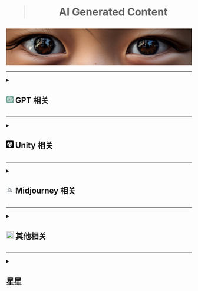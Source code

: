 <div align="center">
    <h1><blockquote>AI Generated Content</blockquote></h1>
</div>
<a href="#↑" title="悬停以展示更多内容，如果有的话"><img src="./Png/eyes.png"></a>

***
<details>
  <summary title="大的要来了"><h2><a href="#7"><img src="./Png/ChatGPT.svg" style="width: 20px; height: 20px;" ></a> GPT 相关 </h2></summary>
  <ul>
    <li><a href="https://status.openai.com" title="如题">Openai 状态查询</a></li>
    <li><a href="https://github.com/f/awesome-chatgpt-prompts" title="chatgpt英文提示">Awesome ChatGPT Prompts</a></li>
    <li><a href="https://github.com/PlexPt/awesome-chatgpt-prompts-zh" title="chatgpt中文提示">ChatGPT 中文指南</a> / <a href="https://chatguide.plexpt.com" title="与左相同但没有同步更新">ChatGPT 在线指南</a></li>    
    <li><a href="https://github.com/features/preview/copilot-x" title="比Copilot更强">Copilot-x 申请</a></li>
    <li><a href="https://openai.com/blog/chatgpt-plugins" title="拓展时刻">Chatgpt-plugins 申请</a></li>
    <li><a href="https://www.bing.com/new" title="先上梯，再清理cookie，随后登录，最后使用Edge浏览器并更新到右上角有个B字母的版本">新必应 申请</a></li>
    <li><a href="https://arxiv.org/pdf/2303.12712.pdf" title="GTP4早期实验报告">Sparks of Artificial General Intelligence: Early experiments with GPT-4</a></li>
    <li><a href="https://gpt3demo.com/" title="如题">ChatGPT相关应用资讯</a></li>
    <li><a href="https://www.promptingguide.ai/zh" title="chatgpt提示工程指南">promptingguide</a></li>
      <br>
    <li><details>
      <summary><b>Chatgpt 插件</b></summary>
      <ul>
        <li><a href="https://chrome.google.com/webstore/detail/aiprm-premium-for-chatgpt/igobiphjicbjloclbknnekkckpbknbeb" title="开始收费，差评如潮，呸">AIPRM Premium for ChatGPT</a></li>
        <li><a href="https://chrome.google.com/webstore/detail/chatgpt-for-google/jgjaeacdkonaoafenlfkkkmbaopkbilf" title="虽然说是google但是搜索引擎都会拓展">ChatGPT for Google</a></li>
        <li><a href="https://chrome.google.com/webstore/detail/chatgptbox/eobbhoofkanlmddnplfhnmkfbnlhpbbo" title="比上一个应用还广的拓展">ChatGPTBox</a></li>
        <li><a href="https://chrome.google.com/webstore/detail/hustle-ai-supercharged-fr/ccgjjclgjdmciiofkfmbgbmkdocamjdo" title="还行">Hustle AI - Supercharged & Free ChatGPT</a></li>
        <li><a href="https://chrome.google.com/webstore/detail/superpower-chatgpt/amhmeenmapldpjdedekalnfifgnpfnkc" title="细化网页端，可导入导出，有prompts">Superpower ChatGPT</a></li>
        <li><a href="https://chrome.google.com/webstore/detail/webchatgpt-chatgpt-with-i/lpfemeioodjbpieminkklglpmhlngfcn">WebChatGPT：可访问互联网的 ChatGPT</a></li>
        <li><a href="https://chrome.google.com/webstore/detail/chatonai-unlock-the-power/feeonheemodpkdckaljcjogdncpiiban">chatgpt中文 - Chatonai</a></li>
        <li><a href="https://github.com/bigemon/ChatGPT-ToolBox" title="绕开监管，慎用">ChatGPT-ToolBox</a></li>
        <li><a href="https://chrome.google.com/webstore/detail/lunabot-chatgpt-on-any-we/jkeolmadidncndcbnajhaojepbolajag" title="在任何网页上都可以使用的ChatGPT">LunaBot</a></li>
        <li><a href="https://chrome.google.com/webstore/detail/voice-control-for-chatgpt/eollffkcakegifhacjnlnegohfdlidhn" title="用说话代替打字">voice-control-for-chatgpt</a></li>
      </ul>
    </details></li>
    <li><details>
      <summary><b>Chatgpt 项目</b></summary>
      <ul>
          <li><a href="https://github.com/Chanzhaoyu/chatgpt-web" title="包含前后端的web项目">chatgpt-web</a></li>
          <li><a href="https://github.com/ddiu8081/chatgpt-demo">chatgpt-demo</a></li>
          <li><a href="https://github.com/GaiZhenbiao/ChuanhuChatGPT">ChuanhuChatGPT</a></li>          
          <li><a href="https://github.com/BlinkDL/ChatRWKV">ChatRWKV</a></li>
          <li><a href="https://github.com/microsoft/visual-chatgpt">visual-chatgpt</a></li>
          <li><a href="https://github.com/RockChinQ/QChatGPT" title="用于QQ">QChatGPT</a></li>
          <li><a href="https://github.com/binary-husky/chatgpt_academic" title="科研工作专用ChatGPT拓展">chatgpt_academic</a></li>
          <li><a href="https://github.com/Yidadaa/ChatGPT-Next-Web" title="支持一键部署的web项目">ChatGPT-Next-Webc</a></li>                  
      </ul>
    </details></li>
  </ul>
</details>

***

<details>
  <summary><h2><a href="#3"><img src="./Png/Unity.png" style="width: 20px; height: 20px;"></a> Unity 相关 </h2></summary>
  <ul>
    <li><a href="https://github.com/keijiro/AICommand" title="2022.2版本以上内置gpt测试">AICommand</a></li>
    <li><a href="https://github.com/hexthedev/OpenAi-Api-Unity" title="一个简单的API测试">OpenAi Api Unity</a></li>
    <li><a href="https://create.unity.com/ai-beta" title="Unity官方AI申请beta">UNITY AI BETA PROGRAM</a></li>    
  </ul>
</details>

***

<details>
  <summary><h2><a href="#4"><img src="./Png/Midjourney.png" style="width: 20px; height: 20px;"></a> Midjourney 相关 </h2></summary>
  <ul>
    <li><a href="https://docs.qq.com/sheet/DS05hV2FyUHJablR5?tab=BB08J2&_t=1678974130492&u=5b7f15183b364c7a923e94cbb2add654">Midjourney 关键词整理</a></li>
    <li><a href="https://docs.google.com/spreadsheets/d/1MsX0NYYqhv4ZhZ7-50cXH1gvYE2FKLixLBvAkI40ha0/edit#gid=520663883">Midjourney Reference Sheets</a></li>
    <li><a href="https://prompt.noonshot.com/">MidJourney Prompt Helper</a></li>
    <li><a href="https://github.com/willwulfken/MidJourney-Styles-and-Keywords-Reference">MidJourney Styles and Keywords Reference</a></li>
  </ul>
</details>

***

<details>
  <summary title="也可能不相关"><h2><a href="#1" title="如果看不清，那就对了"><img src="https://avatars.githubusercontent.com/u/27767666?v=4" style="width: 20px; height: 20px;"></a> 其他相关 </h2></summary>
  <ul>
    <li><a href="https://clipdrop.co/stable-diffusion-reimagine">Stable diffusion reimagine 在线测试</a> / <a href="https://clipdrop.co/">ClipDrop 主页</a></li>
    <li><a href="https://firefly.adobe.com/">Adobe Firefly 申请</a></li>
    <li><a href="https://www.upscale.media/zh/upload/">使用 AI 升级和增强您的图像</a></li>
    <li><a href="https://bing.com/create/">Bing画图</a></li>   
    <li><a href="https://yige.baidu.com/creation">文心一格</a></li>
    <li><a href="https://www.cursor.so/" title="首个 GPT4 代码编辑器">Cursor</a></li>
    <li><a href="https://www.notion.so/">Notion</a></li>
    <li><a href="https://app.pandagpt.io/chat" title="国产基于 GPT 的阅读器">pandagpt</a></li>
    <li><a href="https://research.runwayml.com/gen2" title="文字转视频">Gen-2</a></li>
    <li><a href="https://app.gptzero.me/app/welcome" title="检查是否为 AI 写作">GPTZero</a></li>
    <li>
        <blockquote>
            <details>
                <summary title="大多数包含免费额度">服务器/部署/数据库等相关平台</summary>
                <ul>
                    <li><a href="https://dashboard.4everland.org/login">4everland</a></li>
                    <li><a href="https://railway.app/">railway</a></li>
                    <li><a href="https://vercel.com/">vercel</a></li>
                    <li><a href="https://www.netlify.com/">netlify</a></li>
                    <li><a href="https://render.com/">render</a></li>
                    <li><a href="https://fleek.co/">fleek</a></li>
                    <li><a href="https://www.cloudflare.com/">cloudflare</a></li>
                    <li><a href="https://colab.research.google.com/">colab</a></li>
                    <li><a href="https://huggingface.co/">huggingface</a></li>
                </ul>
            </details>
        </blockquote>
    </li>
  </ul>
</details>

***

<details>
  <summary><h2> 星星 </h2></summary>
  <ul>
    
[![Star History Chart](https://api.star-history.com/svg?repos=Masaicker/Masaicker&type=Date)](https://star-history.com/#Masaicker/Masaicker&Date)
    
  </ul>
</details>
